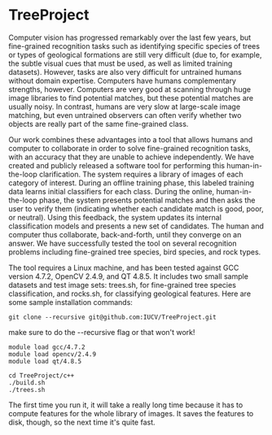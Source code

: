 TreeProject
===========

Computer vision has progressed remarkably over the last few years, but
fine-grained recognition tasks such as identifying specific species of
trees or types of geological formations are still very difficult (due
to, for example, the subtle visual cues that must be used, as well as
limited training datasets). However, tasks are also very difficult for
untrained humans without domain expertise. Computers have humans
complementary strengths, however. Computers are very good at scanning
through huge image libraries to find potential matches, but these
potential matches are usually noisy. In contrast, humans are very slow
at large-scale image matching, but even untrained observers can often
verify whether two objects are really part of the same fine-grained
class.

Our work combines these advantages into a tool that allows humans and
computer to collaborate in order to solve fine-grained recognition
tasks, with an accuracy that they are unable to achieve independently.
We have created and publicly released a software tool for performing
this human-in-the-loop clarification. The system requires a library of
images of each category of interest. During an offline training phase,
this labeled training data learns initial classifiers for each class.
During the online, human-in-the-loop phase, the system presents
potential matches and then asks the user to verify them (indicating
whether each candidate match is good, poor, or neutral). Using this
feedback, the system updates its internal classification models and
presents a new set of candidates. The human and computer thus
collaborate, back-and-forth, until they converge on an answer. We have
successfully tested the tool on several recognition problems including
fine-grained tree species, bird species, and rock types.

The tool requires a Linux machine, and has been tested against GCC
version 4.7.2, OpenCV 2.4.9, and QT 4.8.5. It includes two small
sample datasets and test image sets: trees.sh, for fine-grained tree
species classification, and rocks.sh, for classifying geological
features. Here are some sample installation commands:
```
git clone --recursive git@github.com:IUCV/TreeProject.git
```
make sure to do the --recursive flag or that won't work!
```
module load gcc/4.7.2
module load opencv/2.4.9
module load qt/4.8.5

cd TreeProject/c++
./build.sh
./trees.sh
```
The first time you run it, it will take a really long time because it
has to compute features for the whole library of images. It saves the
features to disk, though, so the next time it's quite fast.

